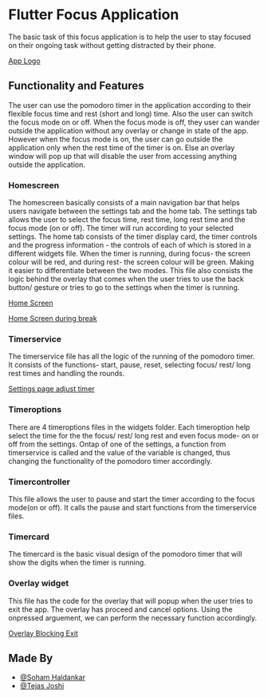 
# Flutter Focus Application

The basic task of this focus application is to help the user to stay focused on their ongoing task without getting distracted by their phone.

[App Logo](https://github.com/SKYHAWK993/Focus-Application/tree/main/images/logo.jpeg)

## Functionality and Features

The user can use the pomodoro timer in the application according to their flexible focus time and rest (short and long) time.
Also the user can switch the focus mode on or off. When the focus mode is off, they user can wander outside the application without any overlay or change in state of the app.
However when the focus mode is on, the user can go outside the application only when the rest time of the timer is on. Else an overlay window will pop up that will disable the user from accessing anything outside the application. 

### Homescreen
The homescreen basically consists of a main navigation bar that helps users navigate between the settings tab and the home tab.
The settings tab allows the user to select the focus time, rest time, long rest time and the focus mode (on or off). 
The timer will run according to your selected settings.
The home tab consists of the timer display card, the timer controls and the progress information - the controls of each of which is stored in a different widgets file.
When the timer is running, during focus- the screen colour will be red, and during rest- the screen colour will be green. Making it easier to differentiate between the two modes. 
This file also consists the logic behind the overlay that comes when the user tries to use the back button/ gesture or tries to go to the settings when the timer is running.

[Home Screen](https://github.com/SKYHAWK993/Focus-Application/tree/main/images/homescreen.jpeg)

[Home Screen during break](https://github.com/SKYHAWK993/Focus-Application/tree/main/images/break.jpeg)

### Timerservice
The timerservice file has all the logic of the running of the pomodoro timer. 
It consists of the functions- start, pause, reset, selecting focus/ rest/ long rest times and handling the rounds.

[Settings page adjust timer](https://github.com/SKYHAWK993/Focus-Application/tree/main/images/settings.jpeg)

### Timeroptions
There are 4 timeroptions files in the widgets folder. Each timeroption help select the time for the the focus/ rest/ long rest and even focus mode- on or off from the settings. 
Ontap of one of the settings, a function from timerservice is called and the value of the variable is changed, thus changing the functionality of the pomodoro timer accordingly.

### Timercontroller
This file allows the user to pause and start the timer according to the focus mode(on or off). It calls the pause and start functions from the timerservice files.

### Timercard
The timercard is the basic visual design of the pomodoro timer that will show the digits when the timer is running.

### Overlay widget
This file has the code for the overlay that will popup when the user tries to exit the app. The overlay has proceed and cancel options. Using the onpressed arguement, we can perform the necessary function accordingly.

[Overlay Blocking Exit](https://github.com/SKYHAWK993/Focus-Application/tree/main/images/overlay.jpeg)


## Made By

- [@Soham Haldankar](https://github.com/soham-haldankar)
- [@Tejas Joshi](https://github.com/SKYHAWK993)

